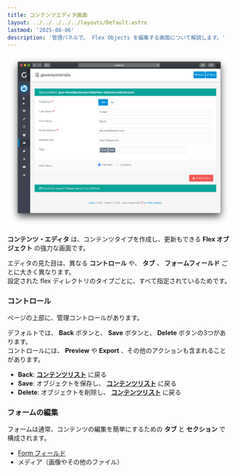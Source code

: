 ```yaml
---
title: コンテンツエディタ画面
layout: ../../../../../layouts/Default.astro
lastmod: '2025-08-06'
description: '管理パネルで、 Flex Objects を編集する画面について解説します。'
---
```


![Edit View](flex-objects-edit.png)

**コンテンツ・エディタ** は、コンテンツタイプを作成し、更新もできる **Flex オブジェクト** の強力な画面です。

エディタの見た目は、異なる **コントロール** や、 **タブ** 、 **フォームフィールド** ごとに大きく異なります。  
設定された flex ディレクトリのタイプごとに、すべて指定されているためです。

<h3 id="controls">コントロール</h3>

ページの上部に、管理コントロールがあります。

デフォルトでは、 **Back** ボタンと、 **Save** ボタンと、 **Delete** ボタンの3つがあります。  
コントロールには、 **Preview** や **Export** 、その他のアクションも含まれることがあります。

- **Back**: [**コンテンツリスト**](../01.views-list/) に戻る
- **Save**: オブジェクトを保存し、 [**コンテンツリスト**](../01.views-list/) に戻る
- **Delete**: オブジェクトを削除し、 [**コンテンツリスト**](../01.views-list/) に戻る

<h3 id="edit-form">フォームの編集</h3>

フォームは通常、コンテンツの編集を簡単にするための **タブ** と **セクション** で構成されます。

- [Form フィールド](../../../../06.forms/01.blueprints/01.fields-available/)
- メディア（画像やその他のファイル）


